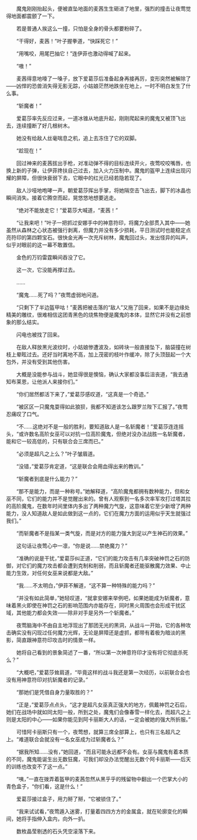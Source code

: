 　　魔鬼刚刚抬起头，便被直坠地面的麦茜生生砸进了地里，强烈的撞击让夜莺觉得地面都震颤了一下。

　　若是普通人挨这么一撞，只怕是全身的骨头都要粉碎了。

　　“干得好，麦茜！”叶子握拳道，“快踩死它！”

　　“用嘴咬，用尾巴抽它！”连伊菲也激动得喊了起来。

　　“嗷！”

　　麦茜得意地嚎了一嗓子，放下爱葛莎后准备起身再接再厉，变形突然被解除了——凶悍的恐兽消失得无影无踪，小姑娘茫然地跌坐在地上，一时不明白发生了什么事。

　　“斩魔者！”

　　爱葛莎率先反应过来，一道冰锥从地底升起，刚刚爬起来的魔鬼又被顶飞出去，连续撞断了好几根树木。

　　她没有给敌人丝毫喘息之机，追上去冻住了它的双脚。

　　“趁现在！”

　　回过神来的麦茜拔出手枪，对准动弹不得的目标连续开火，夜莺咬咬嘴唇，也换上新的子弹，让伊菲搀扶自己过去，加入火力压制中。魔鬼的盔甲上连续出现闪耀的屏障，但很快衰弱下去，它眼中的红光已经若隐若现了。

　　敌人沙哑地咆哮一声，朝爱葛莎挥出手掌，将她隔空击飞出去，脚下的冰晶也瞬间消失。接着它腾空而起，晃悠悠地想要逃走。

　　“绝对不能放走它！”爱葛莎大喊道，“麦茜！”

　　“让我来吧！”叶子一把抓过安娜手中的神意符印，将魔力全部贯入其中——她虽然从森林之心状态被强行剥离，但魔力并没有多少损耗，平日测试时也能稳定点亮符印的第四颗宝石。很快金光再一次充斥树林，魔鬼回过头，发出怪异的叫声，似乎对眼前的这一幕不敢置信。

　　金色的万钧雷霆瞬间吞没了它。

　　这一次，它没能再撑过去。

　　……

　　“魔鬼……死了吗？”夜莺虚弱地问道。

　　“只剩下了半边盔甲咕！”麦茜把被击落的“敌人”又拖了回来，如果不是边缘处精美的雕纹，很难相信这团青黑色的烧焦物便是魔鬼的本体，显然它并没有之前想象的那么结实。

　　闪电也被找了回来。

　　在敌人释放黑光波纹时，小姑娘惨遭波及，如砖块一般直接坠下，脑袋撞在树枝上晕眩过去。还好当时离地不高，加上茂密的枝叶作缓冲，除了头顶鼓起一个大包外，并没有受到其他伤害。

　　大概是没能参与战斗，她显得很是懊恼，确认大家都没事后沮丧道，“我去通知布莱恩，让他派人来接你们。”

　　“你们居然都活下来了，”爱葛莎感叹道，“这真是一个奇迹。”

　　“被区区一只魔鬼耍得如此狼狈，我都不知道该怎么跟罗兰陛下汇报了。”夜莺忍痛叹了口气。

　　“不……这绝对不是一般的胜利，要知道敌人是一名斩魔者！”爱葛莎连连摇头，“或许数名高阶女巫可以对抗一位高阶魔鬼，但绝对没办法战胜一名斩魔者，能和它一较高低的，只有联合会三席而已。”

　　“必须是超凡之上么？”叶子皱眉道。

　　“没错，”爱葛莎肯定道，“这是联合会用血得出来的教训。”

　　“斩魔者到底是什么能力？”

　　“那不是能力，而是一种称号。”她解释道，“高阶魔鬼都拥有数种能力，但和女巫不同，它们的能力并不是觉醒出来的。曾有人观察到一名多次率军攻打过塔其拉的高阶魔鬼，在数年时间里体内多出了两种魔力气旋，这意味着它至少新增了两种能力，没人知道敌人是如此做到这一点的，它们在魔力方面的运用似乎天生就强过我们。”

　　“而斩魔者不是指某一类气旋，而是对方的能力强大到足以产生神石的效果。”

　　这句话让夜莺心中一凛，“你是说……禁绝魔力？”

　　“准确的说是干扰，”爱葛莎纠正道，“它们的能力攻击有几率突破神罚之石的防御，对它们的魔力攻击都会遭到克制和削弱，而且斩魔者还能驱散魔力效果、中止能力生效，对任何女巫来说都是大敌。”

　　“我……不太明白，”伊菲不解道，“这不算一种特殊的能力吗？”

　　“并没有如此简单，”她轻叹道，“就拿安娜来举例吧，如果她能成为斩魔者，意味着黑火即使在神罚之石的影响范围内亦能存在，同时黑火周围也会形成干扰区域，其他能力都会失效——除非对手是另外一个斩魔者。”

　　夜莺脑海中不由自主地浮现出了那团无光的黑洞，从战斗一开始，它的各种攻击确实没有闪现过任何魔力光辉，无论是屏障还是虚抓，都带有着极为暗淡的黑影，简直跟神意符印攻击时的情景一样。

　　她将自己看到的景象简述了一番，“所以第一次神意符印才没有将它彻底杀死么？”

　　“大概吧，”爱葛莎耸肩道，“毕竟这样的战斗我还是第一次经历，以前联合会也没有用神意符印对抗斩魔者的记录。”

　　“那她们是凭借自身力量取胜的？”

　　“正是，”爱葛莎点点头，“这才是超凡女巫真正强大的地方，佩戴神罚之石后，她们在战场中就如同太阳一般，所到之处，魔鬼们会像春雪一样化去，而超凡之上则是太阳的中心——如果你能见到阿卡丽斯大人的话，一定会被她的强大所折服。”

　　可惜阿卡丽斯只有一个，夜莺想，就算三席全部算上，也只有三名超凡之上。“难道联合会就没有一名女巫成为过斩魔者么？”

　　“据我所知……没有，”她回道，“而且可能永远都不会有。女巫与魔鬼有着本质的不同，魔鬼能诞生出无数狂魔，可我们却没办法觉醒出无数个阿卡丽斯——后天的训练也改变不了这一点。”

　　“咦，”一直在拨弄着盔甲的麦茜忽然从黑乎乎的残留物中翻出一个巴掌大小的青色盒子，“你们看，这是什么！”

　　爱葛莎接过盒子，用力掰了掰，“它被锁住了。”

　　“我来试试看，”夜莺遁入迷雾，打量着四四方方的金属盒，就在轮廓变化的瞬间，她将手指伸入盒内，向外一扒。

　　数枚晶莹剔透的石头凭空滚落下来。
